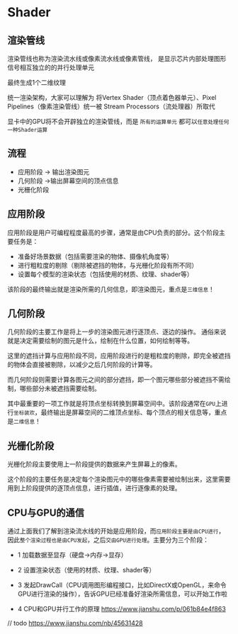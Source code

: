 # Shader


## 渲染管线

渲染管线也称为渲染流水线或像素流水线或像素管线，
是显示芯片内部处理图形信号相互独立的的并行处理单元

最终生成1个二维纹理

统一渲染架构，大家可以理解为
将Vertex Shader（顶点着色器单元）、Pixel Pipelines（像素渲染管线）统一被 Stream Processors（流处理器）所取代

显卡中的GPU将不会开辟独立的渲染管线，而是 `所有的运算单元` 都可以`任意处理任何一种Shader运算`


## 流程

+ 应用阶段 -> 输出渲染图元
+ 几何阶段 ->输出屏幕空间的顶点信息
+ 光栅化阶段


## 应用阶段

应用阶段是用户可编程程度最高的步骤，通常是由CPU负责的部分。这个阶段主要任务是：
+ 准备好场景数据（包括需要渲染的物体、摄像机角度等）
+ 进行粗粒度的剔除（剔除被遮挡的物体，与光栅化阶段有所不同）
+ 设置每个模型的渲染状态（包括使用的材质、纹理、shader等）

该阶段的最终输出就是渲染所需的几何信息，即渲染图元，重点是`三维信息`！
 
## 几何阶段

几何阶段的主要工作是将上一步的渲染图元进行逐顶点、逐边的操作。
通俗来说就是决定需要绘制的图元是什么，绘制在什么位置，如何绘制等等。

这里的遮挡计算与应用阶段不同，应用阶段进行的是粗粒度的剔除，即完全被遮挡的物体会直接被剔除，以减少之后几何阶段的计算等。

而几何阶段则需要计算各图元之间的部分遮挡，即一个图元哪些部分被遮挡不需绘制，哪些部分未被遮挡需要绘制。

其中最重要的一项工作就是将顶点坐标转换到屏幕空间中。该阶段通常在`GPU`上进行`坐标装欢`，最终输出是屏幕空间的二维顶点坐标、每个顶点的相关信息等，重点是`二维信息`！


## 光栅化阶段

光栅化阶段主要使用上一阶段提供的数据来产生屏幕上的像素。

这个阶段的主要任务是决定每个渲染图元中的哪些像素需要被绘制出来，这里需要用到上阶段提供的逐顶点信息，进行插值，进行逐像素的处理。

## CPU与GPU的通信

通过上面我们了解到渲染流水线的开始是应用阶段，而`应用阶段主要是由CPU进行`，因此`整个渲染过程也是由CPU发起`，之后`交由GPU进行处理`。主要分为三个阶段：

+ 1 加载数据至显存（硬盘->内存->显存）
+ 2 设置渲染状态（使用的材质、纹理、shader等）
+ 3 发起DrawCall（CPU调用图形编程接口，比如DirectX或OpenGL，来命令GPU进行渲染的操作），告诉GPU已经准备好渲染所需信息，可以开始工作啦

+ 4  CPU和GPU并行工作的原理
https://www.jianshu.com/p/061b84e4f863



// todo
https://www.jianshu.com/nb/45631428